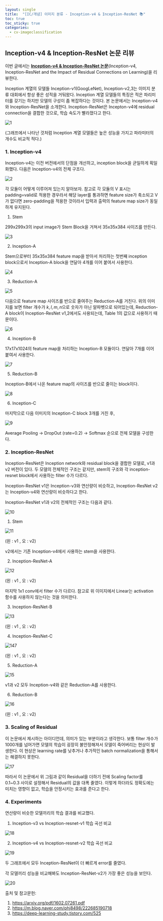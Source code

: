 ```yaml
---
layout: single
title:  "[IC/개념] 이미지 분류 - Inception-v4 & Inception-ResNet 📚"
toc: true
toc_sticky: true
categories:
  - cv-imageclassification
---
```



## Inception-v4 & Inception-ResNet 논문 리뷰

이번 글에서는 [**<U>Inception-v4 & Inception-ResNet 논문</U>**](https://arxiv.org/pdf/1602.07261.pdf)(Inception-v4, Inception-ResNet and
the Impact of Residual Connections on Learning)을 리뷰한다. 

Inception 계열의 모델들 Inception-v1(GoogLeNet), Inception-v2,3는 이미지 분류 대회에서 항상 좋은 성적을 거둬왔다. Inception 계열 모델들의 특징은 적은 파리미터를 갖기는 하지만 모델의 구성이 좀 복잡하다는 것이다. 본 논문에서는 Inception-v4와 Inception-ResNet을 소개한다. Inception-ResNet은 Incepton-v4에 residual connection을 결합한 것으로, 학습 속도가 빨라졌다고 한다.

![1](https://user-images.githubusercontent.com/77332628/234469211-73d008af-dd4e-402d-9a89-ecc1dc4faa53.png)

(그래프에서 나타난 것처럼 Inception 계열 모델들은 높은 성능을 가지고 파라미터의 개수도 비교적 적다.)

### 1. Inception-v4

Inception-v4는 이전 버전에서의 단점을 개선하고, inception block을 균일하게 획일화했다. 다음은 Inception-v4의 전체 구조다.

![2](https://user-images.githubusercontent.com/77332628/234469215-4de6a3fd-abf7-4201-8672-bb86afd0f7c3.png)

각 모듈이 어떻게 이루어져 있는지 알아보자. 참고로 각 모듈의 V 표시는 padding=valid로 적용한 경우라서 해당 layer를 통과하면 feature size가 축소되고 V가 없다면 zero-padding을 적용한 것이라서 입력과 출력의 feature map size가 동일하게 유지된다. 

1) Stem

299x299x3의 input image가 Stem Block을 거쳐서 35x35x384 사이즈를 만든다. 


![3](https://user-images.githubusercontent.com/77332628/234469217-88990f16-ee18-4f02-952b-23d0c027cab7.png)

2) Inception-A

Stem으로부터 35x35x384 feature map을 받아서 처리하는 첫번째 inception block으로서 Inception-A block을 연달아 4개를 이어 붙여서 사용한다.

![4](https://user-images.githubusercontent.com/77332628/234469219-0ae60208-9be9-4047-860e-0e6fe08e9477.png)

3) Reduction-A


![5](https://user-images.githubusercontent.com/77332628/234469575-8a35a35e-38e6-4dfa-aa5f-233c4f8e4590.png)

다음으로 feature map 사이즈를 반으로 줄여주는 Reduction-A를 거친다. 위의 이미지를 보면 filter 개수가 $k,l,m,n$으로 숫자가 아닌 알파벳으로 되어있는데, Reduction-A block이 Inception-ResNet v1,2에서도 사용되는데, Table 1의 값으로 사용하기 때문이다. 


![6](https://user-images.githubusercontent.com/77332628/234469220-8c71604c-bcd4-4e89-bb65-89f27fda8b7e.png)

4) Inception-B

17x17x1024의 feature map을 처리하는 Inception-B 모듈이다. 연달아 7개를 이어 붙여서 사용한다.


![7](https://user-images.githubusercontent.com/77332628/234469221-60226043-5e3c-4ff6-9e74-adf123cfb5f5.png)

5) Reduction-B

Inception-B에서 나온 feature map의 사이즈를 반으로 줄이는 block이다.


![8](https://user-images.githubusercontent.com/77332628/234469222-646bdb18-035c-4d24-b2ea-6da3cb99f7ec.png)

6) Inception-C

마지막으로 다음 이미지의 Inception-C block 3개를 거친 후,


![9](https://user-images.githubusercontent.com/77332628/234469227-5403842d-3fbc-4d56-9dd7-fba6917a597a.png)

Average Pooling -> DropOut (rate=0.2) -> Softmax 순으로 전체 모델을 구성한다.

### 2. Inception-ResNet

Inception-ResNet은 Inception network와 residual block을 결합한 모델로, v1과 v2 버전이 있다. 두 모델의 전체적인 구조는 같지만, stem의 구조와 각 inception-resnet block에서 사용하는 filter 수가 다르다.

Inception-ResNet v1은 Inception-v3와 연산량이 비슷하고, Inception-ResNet v2는 Inception-v4와 연산량이 비슷하다고 한다.

Inception-ResNet v1과 v2의 전체적인 구조는 다음과 같다.


![10](https://user-images.githubusercontent.com/77332628/234469228-eefb3cfa-31c6-40f8-8b6b-be40852d7b37.png)

1) Stem

![11](https://user-images.githubusercontent.com/77332628/234469230-a0730dba-9371-4ff5-afcd-4f2075e06de8.png)

(왼 : v1 , 오 : v2)

v2에서는 기존 Inception-v4에서 사용하는 stem을 사용한다.

2) Inception-ResNet-A


![12](https://user-images.githubusercontent.com/77332628/234469235-b0f61162-ff4c-4719-9976-2003a5f7d2e4.png)

(왼 : v1 , 오 : v2)

마지막 1x1 conv에서 filter 수가 다르다. 참고로 위 이미지에서 Linear는 activation 함수를 사용하지 않는다는 것을 의미한다.

3) Inception-ResNet-B

![13](https://user-images.githubusercontent.com/77332628/234469738-d5a4f8b1-7ce1-4ac1-89ab-4d270239d0a8.png)

(왼 : v1 , 오 : v2)

4) Inception-ResNet-C

![147](https://user-images.githubusercontent.com/77332628/234469744-934d9280-a6f8-47f6-b3d0-505450922b3e.png)

(왼 : v1 , 오 : v2)

5) Reduction-A

![15](https://user-images.githubusercontent.com/77332628/234469762-0c11f0ea-7fb9-49b2-8a90-7932acafd2cd.png)

v1과 v2 모두 Inception-v4와 같은 Reduction-A를 사용한다.

6) Reduction-B

![16](https://user-images.githubusercontent.com/77332628/234469236-7c5f6d43-836a-48c6-b5bd-996c81d55e98.png)

(왼 : v1 , 오 : v2)

### 3. Scaling of Residual

이 논문에서 제시하는 아이디언데, 의미가 있는 부분이라고 생각한다. 보통 filter 개수가 1000개를 넘어가면 모델의 학습이 굉장히 불안정해져서 모델이 죽어버리는 현상이 발생한다. 이 현상은 learning rate를 낮추거나 추가적인 batch normalization을 통해서는 해결하지 못한다.


![17](https://user-images.githubusercontent.com/77332628/234469240-dd0e527a-b3c7-4bb7-a65b-624228eafa8b.png)

따라서 이 논문에서 위 그림과 같이 Residual을 더하기 전에 Scaling factor를 0.1~0.3 사이로 설정해서 Residual의 값을 대폭 줄였다. 이렇게 하더라도 정확도에는 미치는 영향이 없고, 학습을 안정시키는 효과를 준다고 한다.

### 4. Experiments

연산량이 비슷한 모델끼리의 학습 결과를 비교했다.

1) Inception-v3 vs Inception-resnet-v1 학습 곡선 비교



![18](https://user-images.githubusercontent.com/77332628/234469243-7ee1b00b-2d0f-4a86-8383-391c3d006e9b.png)

2) Inception-v4 vs Inception-resnet-v2 학습 곡선 비교

![19](https://user-images.githubusercontent.com/77332628/234469248-9902ea57-9598-4709-b16c-4f2162dee73f.png)

두 그래프에서 모두 Inception-ResNet이 더 빠르게 error를 줄였다.

각 모델끼리 성능을 비교해봐도 Inception-ResNet-v2가 가장 좋은 성능을 보인다.

![20](https://user-images.githubusercontent.com/77332628/234469252-c034bee5-bf9a-46bb-8d5d-3e8d9a24c22f.png)

출처 및 참고문헌:

1. https://arxiv.org/pdf/1602.07261.pdf
2. https://m.blog.naver.com/phj8498/222685190718
3. https://deep-learning-study.tistory.com/525






